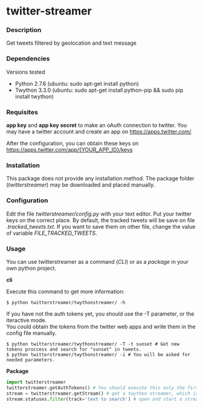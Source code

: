 # twitter-streamer


### Description

Get tweets filtered by geolocation and text message


### Dependencies

Versions tested
- Python 2.7.6 (ubuntu: sudo apt-get install python)
- Twython 3.3.0 (ubuntu: sudo apt-get install python-pip && sudo pip install twython)


### Requisites

**app key** and **app key secret** to make an oAuth connection to twitter.
You may have a twitter account and create an app on https://apps.twitter.com/.

After the configuration, you can obtain these keys on https://apps.twitter.com/app/{YOUR_APP_ID}/keys


### Installation

This package does not provide any installation method. The package folder (_twitterstreamer_) may be downloaded and placed manually.

### Configuration

Edit the file _twitterstreamer/config.py_ with your text editor.
Put your twitter keys on the correct place.
By default, the tracked tweets will be save on file _.tracked_tweets.txt_. If you want to save them on other file, change the value of variable _FILE_TRACKED_TWEETS_.

### Usage

You can use twitterstreamer as a command (_CLI_) or as a _package_ in your own python project.

**cli**

Execute this command to get more information:

```
$ python twitterstreamer/twythonstreamer/ -h
```

If you have not the auth tokens yet, you should use the -T parameter, or the iteractive mode.  
You could obtain the tokens from the twitter web apps and write them in the config file manually.

```
$ python twitterstreamer/twythonstreamer/ -T -t sunset # Get new tokens proccess and search for "sunset" in tweets.
$ python twitterstreamer/twythonstreamer/ -i # You will be asked for needed parameters.
```


**Package**

```python
import twitterstreamer
twitterstreamer.getAuthTokens() # You should execute this only the first time or when your tokens are expired.
stream = twitterstreamer.getStream() # get a twython streamer, which is not started yet.
stream.statuses.filter(track='text to search') # open and start a stream. It is a blocking command.
```
